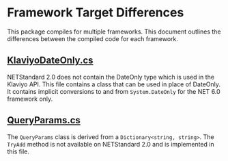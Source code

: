 # Framework Target Differences

This package compiles for multiple frameworks. This document outlines the differences between the compiled code for each framework.

## [KlaviyoDateOnly.cs](../KlaviyoSharp/Infrastructure/KlaviyoDateOnly.cs)

NETStandard 2.0 does not contain the DateOnly type which is used in the Klaviyo API. This file contains a class that can be used in place of DateOnly. It contains implicit conversions to and from `System.DateOnly` for the NET 6.0 framework only.

## [QueryParams.cs](../KlaviyoSharp/Infrastructure/QueryParams.cs)

The `QueryParams` class is derived from a `Dictionary<string, string>`. The `TryAdd` method is not available on NETStandard 2.0 and is implemented in this file.
